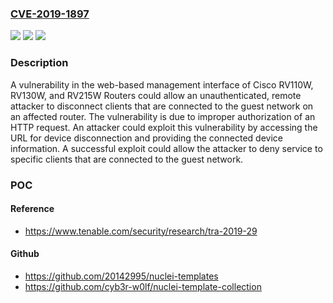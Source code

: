 ### [CVE-2019-1897](https://cve.mitre.org/cgi-bin/cvename.cgi?name=CVE-2019-1897)
![](https://img.shields.io/static/v1?label=Product&message=Cisco%20RV130W%20Wireless-N%20Multifunction%20VPN%20Router%20Firmware%20&color=blue)
![](https://img.shields.io/static/v1?label=Version&message=n%2Fa&color=blue)
![](https://img.shields.io/static/v1?label=Vulnerability&message=CWE-285&color=brighgreen)

### Description

A vulnerability in the web-based management interface of Cisco RV110W, RV130W, and RV215W Routers could allow an unauthenticated, remote attacker to disconnect clients that are connected to the guest network on an affected router. The vulnerability is due to improper authorization of an HTTP request. An attacker could exploit this vulnerability by accessing the URL for device disconnection and providing the connected device information. A successful exploit could allow the attacker to deny service to specific clients that are connected to the guest network.

### POC

#### Reference
- https://www.tenable.com/security/research/tra-2019-29

#### Github
- https://github.com/20142995/nuclei-templates
- https://github.com/cyb3r-w0lf/nuclei-template-collection

